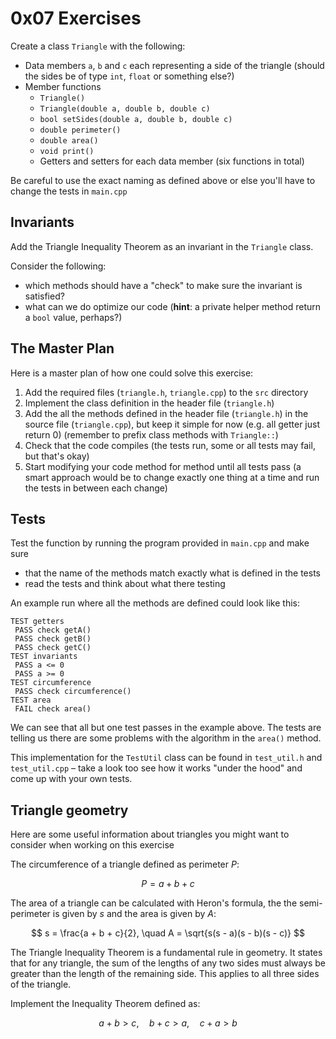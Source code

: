 # 0x07 Exercises

Create a class `Triangle` with the following:

- Data members `a`, `b` and `c` each representing a side of the triangle (should the sides be of type `int`, `float` or something else?)
- Member functions
  - `Triangle()`
  - `Triangle(double a, double b, double c)`
  - `bool setSides(double a, double b, double c)`
  - `double perimeter()`
  - `double area()`
  - `void print()`
  - Getters and setters for each data member (six functions in total)

Be careful to use the exact naming as defined above or else you'll have to change the tests in `main.cpp` 

## Invariants
Add the Triangle Inequality Theorem as an invariant in the `Triangle` class.

Consider the following:
- which methods should have a "check" to make sure the invariant is satisfied?
- what can we do optimize our code (**hint**: a private helper method return a `bool` value, perhaps?)

## The Master Plan
Here is a master plan of how one could solve this exercise:
1. Add the required files (`triangle.h`, `triangle.cpp`) to the `src` directory
2. Implement the class definition in the header file (`triangle.h`)
3. Add the all the methods defined in the header file (`triangle.h`) in the source file (`triangle.cpp`), but keep it simple for now (e.g. all getter just return 0) (remember to prefix class methods with `Triangle::`)
4. Check that the code compiles (the tests run, some or all tests may fail, but that's okay)
5. Start modifying your code method for method until all tests pass (a smart approach would be to change exactly one thing at a time and run the tests in between each change)

## Tests
Test the function by running the program provided in `main.cpp` and make sure
- that the name of the methods match exactly what is defined in the tests
- read the tests and think about what there testing

An example run where all the methods are defined could look like this:
```
TEST getters
 PASS check getA()
 PASS check getB()
 PASS check getC()
TEST invariants
 PASS a <= 0
 PASS a >= 0
TEST circumference
 PASS check circumference()
TEST area
 FAIL check area()
```

We can see that all but one test passes in the example above. The tests are telling us there are some problems with the algorithm in the `area()` method.

This implementation for the `TestUtil` class can be found in `test_util.h` and `test_util.cpp` – take a look too see how it works "under the hood" and come up with your own tests.

## Triangle geometry
Here are some useful information about triangles you might want to consider when working on this exercise

The circumference of a triangle defined as perimeter $P$:

$$
P = a + b + c
$$

The area of a triangle can be calculated with Heron's formula, the the semi-perimeter is given by $s$ and the area is given by $A$:

$$
s = \frac{a + b + c}{2}, \quad A = \sqrt{s(s - a)(s - b)(s - c)}
$$


The Triangle Inequality Theorem is a fundamental rule in geometry. It states that for any triangle, the sum of the lengths of any two sides must always be greater than the length of the remaining side. This applies to all three sides of the triangle.

Implement the Inequality Theorem defined as:

$$
a + b > c, \quad b + c > a, \quad c + a > b
$$